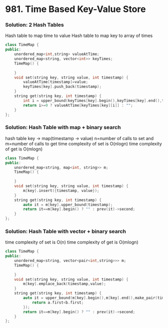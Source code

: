 # 981. Time Based Key-Value Store

### Solution: 2 Hash Tables

Hash table to map time to value
Hash table to map key to array of times

```c++
class TimeMap {
public:
    unordered_map<int,string> valueAtTime;
    unordered_map<string, vector<int>> keyTimes;
    TimeMap() {
        
    }
    void set(string key, string value, int timestamp) {
        valueAtTime[timestamp]=value;
        keyTimes[key].push_back(timestamp);
    }
    string get(string key, int timestamp) {
        int i = upper_bound(keyTimes[key].begin(),keyTimes[key].end(),timestamp)-keyTimes[key].begin()-1;
        return i>=0 ? valueAtTime[keyTimes[key][i]] : "";
    }
};
```

### Solution: Hash Table with map + binary search

hash table key -> map(timestamp -> value)
n=number of calls to set and m=number of calls to get
time complexity of set is O(nlogn)
time complexity of get is O(mlogn)
```c++
class TimeMap {
public:
    unordered_map<string, map<int, string>> m;
    TimeMap() {
        
    }
    void set(string key, string value, int timestamp) {
        m[key].insert({timestamp, value});
    }
    string get(string key, int timestamp) {
        auto it = m[key].upper_bound(timestamp);
        return it==m[key].begin() ? "" : prev(it)->second;
    }
};
```

### Solution: Hash Table with vector + binary search

time complexity of set is O(n)
time complexity of get is O(mlogn)
```c++
class TimeMap {
public:
    unordered_map<string, vector<pair<int,string>>> m;
    TimeMap() {
        
    }
    void set(string key, string value, int timestamp) {
        m[key].emplace_back(timestamp,value);
    }
    string get(string key, int timestamp) {
        auto it = upper_bound(m[key].begin(),m[key].end(),make_pair(timestamp, ""),[](const auto& a, const auto& b) {
            return a.first<b.first;
        });
        return it==m[key].begin() ? "" : prev(it)->second;
    }
};
```
